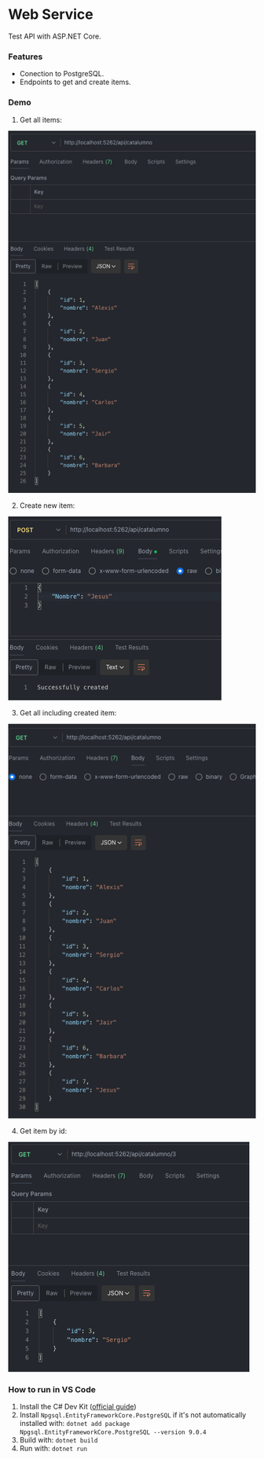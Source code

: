# Web Service

Test API with ASP.NET Core.

### Features

- Conection to PostgreSQL.
- Endpoints to get and create items.

### Demo

1. Get all items:

![App demo](./evidences/get-1.png)

2. Create new item:

![App demo](./evidences/post.png)

3. Get all including created item:

![App demo](./evidences/get-2.png)

4. Get item by id:

![App demo](./evidences/get-id.png)


### How to run in VS Code

1. Install the C# Dev Kit ([official guide](https://code.visualstudio.com/docs/csharp/get-started))
2. Install  `Npgsql.EntityFrameworkCore.PostgreSQL` if it's not automatically installed with:
  `dotnet add package Npgsql.EntityFrameworkCore.PostgreSQL --version 9.0.4`
3. Build with: `dotnet build`
4. Run with: `dotnet run`